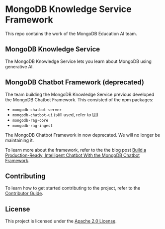 # MongoDB Knowledge Service Framework

This repo contains the work of the MongoDB Education AI team. 

## MongoDB Knowledge Service

The MongoDB Knowledge Service lets you learn about MongoDB using generative AI.

## MongoDB Chatbot Framework (deprecated)

The team building the MongoDB Knowledge Service previous developed the MongoDB Chatbot Framework. This consisted of the npm packages:

- `mongodb-chatbot-server`
- `mongodb-chatbot-ui` (still used, refer to [UI](./docs/ui.md))
- `mongodb-rag-core`
- `mongodb-rag-ingest`

The MongoDB Chatbot Framework in now deprecated. We will no longer be maintaining it.

To learn more about the framework, refer to the the blog post [Build a Production-Ready, Intelligent Chatbot With the MongoDB Chatbot Framework](https://dev.to/mongodb/build-a-production-ready-intelligent-chatbot-with-the-mongodb-chatbot-framework-4dd).

## Contributing

To learn how to get started contributing to the project, refer to the [Contributor Guide](./CONTRIBUTING.md).

## License

This project is licensed under the [Apache 2.0 License](LICENSE).

